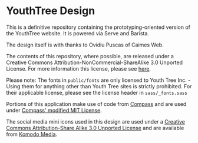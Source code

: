 # YouthTree Design

This is a definitive repository containing the prototyping-oriented version of the
YouthTree website. It is powered via Serve and Barista.

The design itself is with thanks to Ovidiu Puscas of Caimes Web.

The contents of this repository, where possible, are released under a
Creative Commons Attribution-NonCommercial-ShareAlike 3.0 Unported License.
For more information this license, please see [here](http://creativecommons.org/licenses/by-nc-sa/3.0/).

Please note: The fonts in `public/fonts` are only licensed to Youth Tree Inc. - Using them for
anything other than Youth Tree sites is strictly prohibited. For their applicable license, please
see the license header in `sass/_fonts.sass`

Portions of this application make use of code from [Compass](https://github.com/chriseppstein/compass) and are used under
[Compass' modified MIT License](https://github.com/chriseppstein/compass/blob/master/LICENSE.markdown).

The social media mini icons used in this design are used under a 
[Creative Commons Attribution-Share Alike 3.0 Unported License](http://creativecommons.org/licenses/by-sa/3.0/)
and are available from [Komodo Media](http://www.komodomedia.com/blog/2008/12/social-media-mini-iconpack/).